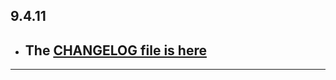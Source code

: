 ## 9.4.11

- ## The [CHANGELOG file is here](https://flutter-sound.canardoux.xyz/changelog.html)

-----------------------------------------------------------------------------------------------------------------------------------
